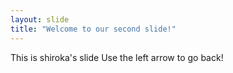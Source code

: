 ```yaml
---
layout: slide
title: "Welcome to our second slide!"
---
```

This is shiroka's slide
Use the left arrow to go back!
